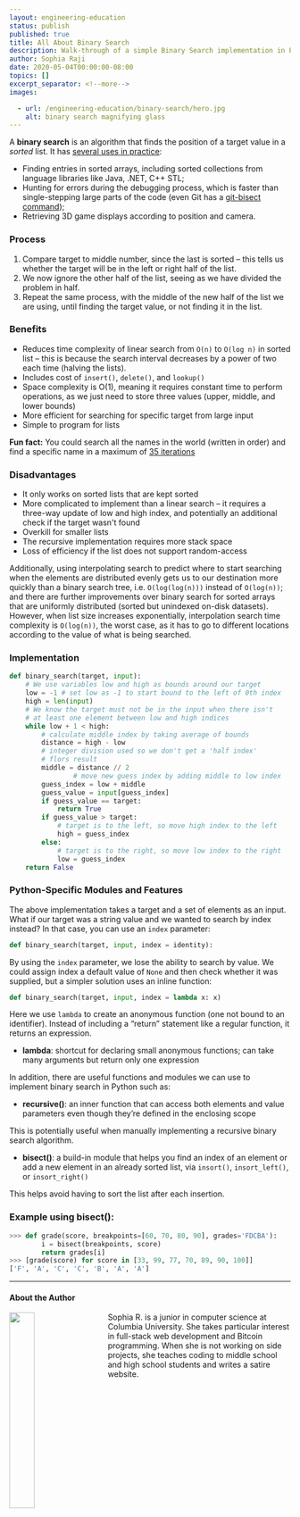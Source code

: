 ```yaml
---
layout: engineering-education
status: publish
published: true
title: All About Binary Search
description: Walk-through of a simple Binary Search implementation in Python and discussion of binary search time and space complexity.
author: Sophia Raji
date: 2020-05-04T00:00:00-08:00
topics: []
excerpt_separator: <!--more-->
images:

  - url: /engineering-education/binary-search/hero.jpg
    alt: binary search magnifying glass
---
```

A **binary search** is an algorithm that finds the position of a target value in a *sorted* list. It has [several uses in practice](https://stackoverflow.com/questions/540165/where-is-binary-search-used-in-practice):
- Finding entries in sorted arrays, including sorted collections from language libraries like Java, .NET, C++ STL;
- Hunting for errors during the debugging process, which is faster than single-stepping large parts of the code (even Git has a [git-bisect command](https://git-scm.com/book/en/v2/Git-Tools-Debugging-with-Git#Binary-Search));
- Retrieving 3D game displays according to position and camera.
<!--more-->

### Process
1. Compare target to middle number, since the last is sorted – this tells us whether the target will be in the left or right half of the list.
2. We now ignore the other half of the list, seeing as we have divided the problem in half.
3. Repeat the same process, with the middle of the new half of the list we are using, until finding the target value, or not finding it in the list.

### Benefits
- Reduces time complexity of linear search from `O(n)` to `O(log n)` in sorted list – this is because the search interval decreases by a power of two each time (halving the lists).
- Includes cost of `insert()`, `delete()`, and `lookup()`
- Space complexity is O(1), meaning it requires constant time to perform operations, as we just need to store three values (upper, middle, and lower bounds)
- More efficient for searching for specific target from large input
- Simple to program for lists

**Fun fact:** You could search all the names in the world (written in order) and find a specific name in a maximum of [35 iterations](https://www.hackerearth.com/practice/algorithms/searching/binary-search/tutorial/)

### Disadvantages
- It only works on sorted lists that are kept sorted
- More complicated to implement than a linear search – it requires a three-way update of low and high index, and potentially an additional check if the target wasn't found
- Overkill for smaller lists
- The recursive implementation requires more stack space
- Loss of efficiency if the list does not support random-access

Additionally, using interpolating search to predict where to start searching when the elements are distributed evenly gets us to our destination more quickly than a binary search tree, i.e. `O(log(log(n)))` instead of `O(log(n))`; and there are further improvements over binary search for sorted arrays that are uniformly distributed (sorted but unindexed on-disk datasets). However, when list size increases exponentially, interpolation search time complexity is `O(log(n))`, the worst case, as it has to go to different locations according to the value of what is being searched.

### Implementation

```python shell
def binary_search(target, input):
    # We use variables low and high as bounds around our target
    low = -1 # set low as -1 to start bound to the left of 0th index
    high = len(input)
    # We know the target must not be in the input when there isn't
    # at least one element between low and high indices
    while low + 1 < high:
        # calculate middle index by taking average of bounds
        distance = high - low
        # integer division used so we don't get a 'half index'
        # flors result
        middle = distance // 2
				# move new guess index by adding middle to low index
        guess_index = low + middle
        guess_value = input[guess_index]
        if guess_value == target:
            return True
        if guess_value > target:
            # target is to the left, so move high index to the left
            high = guess_index
        else:
            # target is to the right, so move low index to the right
            low = guess_index
    return False
```

### Python-Specific Modules and Features
The above implementation takes a target and a set of elements as an input. What if our target was a string value and we wanted to search by index instead? In that case, you can use an `index` parameter:
```python shell
def binary_search(target, input, index = identity):
```
By using the `index` parameter, we lose the ability to search by value. We could assign index a default value of `None` and then check whether it was supplied, but a simpler solution uses an inline function:
```python shell
def binary_search(target, input, index = lambda x: x)
```
Here we use `lambda` to create an anonymous function (one not bound to an identifier). Instead of including a “return” statement like a regular function, it returns an expression.
  - **lambda**: shortcut for declaring small anonymous functions; can take many arguments but return only one expression

In addition, there are useful functions and modules we can use to implement binary search in Python such as:
  - **recursive()**: an inner function that can access both elements and value parameters even though they’re defined in the enclosing scope

This is potentially useful when manually implementing a recursive binary search algorithm.

  - **bisect()**: a build-in module that helps you find an index of an element or add a new element in an already sorted list, via `insort()`, `insort_left()`, or `insort_right()`

This helps avoid having to sort the list after each insertion.

### Example using bisect():
```python shell
>>> def grade(score, breakpoints=[60, 70, 80, 90], grades='FDCBA'):
        i = bisect(breakpoints, score)
        return grades[i]
>>> [grade(score) for score in [33, 99, 77, 70, 89, 90, 100]]
['F', 'A', 'C', 'C', 'B', 'A', 'A']
```

---

#### About the Author
<img style="float: left; padding-right: 5%; margin-bottom: 10px; width:30%;" src="/assets/images/education/authors/sophia-raji.jpg">Sophia R. is a junior in computer science at Columbia University. She takes particular interest in full-stack web development and Bitcoin programming. When she is not working on side projects, she teaches coding to middle school and high school students and writes a satire website.
